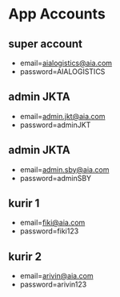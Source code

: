 # App Accounts

## super account

- email=aialogistics@aia.com
- password=AIALOGISTICS

## admin JKTA

- email=admin.jkt@aia.com
- password=adminJKT

## admin JKTA

- email=admin.sby@aia.com
- password=adminSBY

## kurir 1

- email=fiki@aia.com
- password=fiki123

## kurir 2

- email=arivin@aia.com
- password=arivin123
